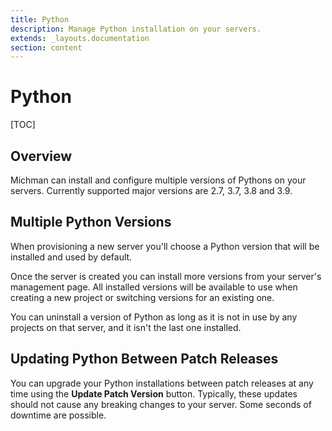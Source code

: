 ```yaml
---
title: Python
description: Manage Python installation on your servers.
extends: _layouts.documentation
section: content
---
```


# Python

[TOC]



## Overview

Michman can install and configure multiple versions of Pythons on your servers.
Currently supported major versions are 2.7, 3.7, 3.8 and 3.9.



## Multiple Python Versions

When provisioning a new server you'll choose a Python version that will be installed and used by default.

Once the server is created you can install more versions from your server's management page.
All installed versions will be available to use when creating a new project or switching versions for an existing one.

You can uninstall a version of Python as long as it is not in use by any projects on that server, and it isn't the last one installed.



## Updating Python Between Patch Releases

You can upgrade your Python installations between patch releases at any time using the **Update Patch Version** button.
Typically, these updates should not cause any breaking changes to your server. Some seconds of downtime are possible.
